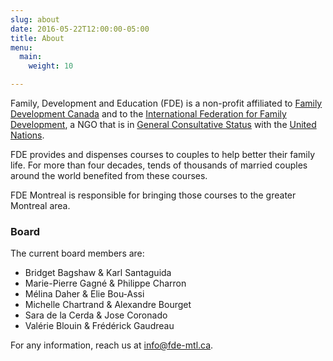 ```yaml
---
slug: about
date: 2016-05-22T12:00:00-05:00
title: About
menu:
  main:
    weight: 10

---
```


Family, Development and Education (FDE) is a non-profit  affiliated to
[Family Development Canada](http://www.familydevelopment.ca/) and to the
[International Federation for Family Development](http://iffd.org), a NGO that
is in [General Consultative Status](https://en.wikipedia.org/wiki/Consultative_status#General) with the [United Nations](http://www.un.org).

FDE provides and dispenses courses to couples to help better their family life.
For more than four decades, tends of thousands of married couples around the
world benefited from these courses.

FDE Montreal is responsible for bringing those courses to the greater Montreal
area.

<!--

References:
http://www.fe-ny.org/Family_Enrichment_NY/About_us.html
http://www.familydevelopment.ca/mission/

-->

### Board

The current board members are:

* Bridget Bagshaw & Karl Santaguida
* Marie-Pierre Gagné & Philippe Charron
* Mélina Daher & Elie Bou-Assi
* Michelle Chartrand & Alexandre Bourget
* Sara de la Cerda & Jose Coronado
* Valérie Blouin & Frédérick Gaudreau

For any information, reach us at <a href="mailto:info@fde-mtl.ca">info@fde-mtl.ca</a>.
